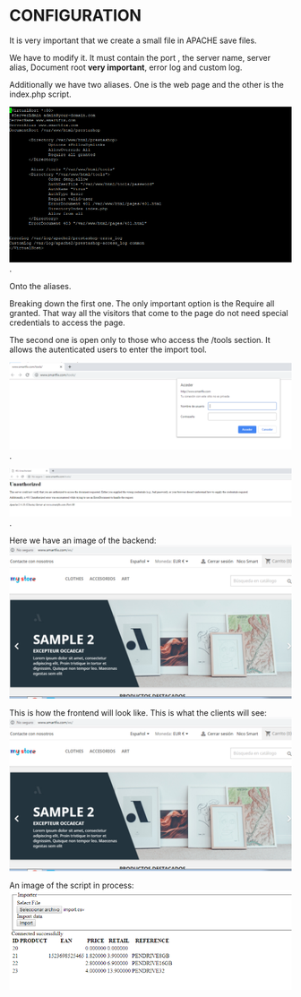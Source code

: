 # CONFIGURATION

It is very important that we create a small file in APACHE save files.

We have to modify it. It must contain the port , the server name, server alias, Document root **very important**, error log and custom log.

Additionally we have two aliases. One is the web page and the other is the index.php script.

![MAIN_1](https://github.com/nic1551/Sintesi_ASIR/blob/master/PRESTASHOP/CONFIG/MAIN_CONFIG.PNG).

Onto the aliases.

Breaking down the first one. The only important option is the Require all granted. That way all the visitors that come to the page do not need special credentials to access the page.


The second one is open only to those who access the /tools section. It allows the autenticated users to enter the import tool.

![MAIN_2](https://github.com/nic1551/Sintesi_ASIR/blob/master/PRESTASHOP/CONFIG/MAIN_CONFIG_2.PNG).

![MAIN_3](https://github.com/nic1551/Sintesi_ASIR/blob/master/PRESTASHOP/CONFIG/MAIN_CONFIG_3.PNG).


Here we have an image of the backend: ![bACKEND_1](https://github.com/nic1551/Sintesi_ASIR/blob/master/PRESTASHOP/CONFIG/frontend.PNG)

This is how the frontend will look like. This is what the clients will see: ![FRONTEND_1](https://github.com/nic1551/Sintesi_ASIR/blob/master/PRESTASHOP/CONFIG/frontend.PNG)


An image of the script in process: ![Import1](https://github.com/nic1551/Sintesi_ASIR/blob/master/PRESTASHOP/CONFIG/import_1.PNG)



